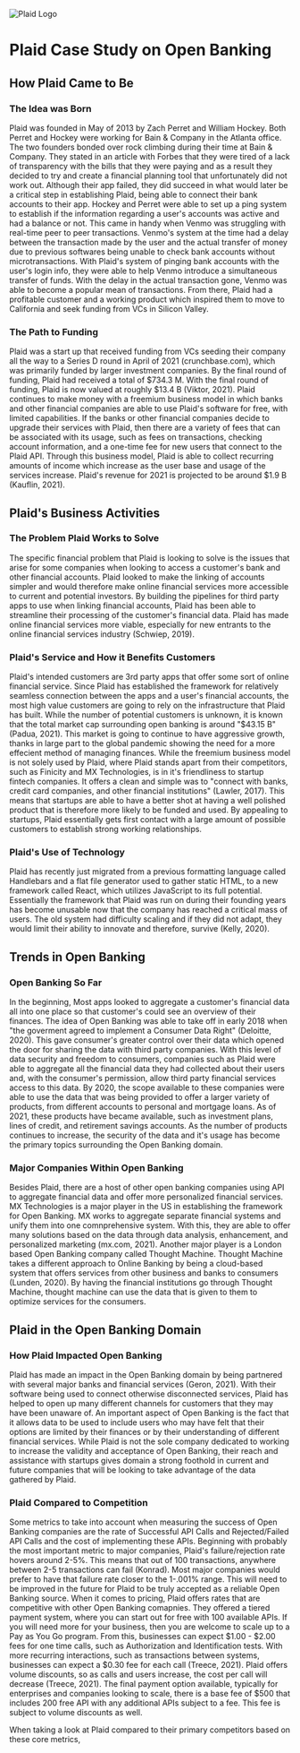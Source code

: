 ![Plaid Logo](https://www.logo.wine/a/logo/Plaid_(company)/Plaid_(company)-White-Dark-Background-Logo.wine.svg)
# Plaid Case Study on Open Banking
## How Plaid Came to Be
### The Idea was Born

Plaid was founded in May of 2013 by Zach Perret and William Hockey. Both Perret and Hockey were working for Bain & Company in the Atlanta office. The two founders bonded over rock climbing during their time at Bain & Company. They stated in an article with Forbes that they were tired of a lack of transparency with the bills    that they were paying and as a result they decided to try and create a financial planning tool that unfortunately did not work out. Although their app failed,      they did succeed in what would later be a critical step in establishing Plaid, being able to connect their bank accounts to their app. Hockey and Perret were able to set up a ping system to establish if the information regarding a user's accounts was active and had a balance or not. This came in handy when Venmo was struggling with real-time peer to peer transactions. Venmo's system at the time had a delay between the transaction made by the user and the actual transfer of money due to previous softwares being unable to check bank accounts without microtransactions. With Plaid's system of pinging bank accounts with the user's login info, they were able to help Venmo introduce a simultaneous transfer of funds. With the delay in the actual transaction gone, Venmo was able to become a popular mean of transactions. From there, Plaid had a profitable customer and a working product which inspired them to move to California and seek funding from VCs in Silicon Valley.

### The Path to Funding

Plaid was a start up that received funding from VCs seeding their company all the way to a Series D round in April of 2021 (crunchbase.com), which was primarily funded by larger investment companies. By the final round of funding, Plaid had received a total of $734.3 M. With the final round of funding, Plaid is now valued at roughly $13.4 B (Viktor, 2021). Plaid continues to make money with a freemium business model in which banks and other financial companies are able to use Plaid's software for free, with limited capabilities. If the banks or other financial companies decide to upgrade their services with Plaid, then there are a variety of fees that can be  associated with its usage, such as fees on transactions, checking account information, and a one-time fee for new users that connect to the Plaid API. Through this business model, Plaid is able to collect recurring amounts of income which increase as the user base and usage of the services increase. Plaid's revenue for 2021 is projected to be around $1.9 B (Kauflin, 2021).

## Plaid's Business Activities
### The Problem Plaid Works to Solve
The specific financial problem that Plaid is looking to solve is the issues that arise for some companies when looking to access a customer's bank and other        financial accounts. Plaid looked to make the linking of accounts simpler and would therefore make online financial services more accessible to current and          potential investors. By building the pipelines for third party apps to use when linking financial accounts, Plaid has been able to streamline their processing of    the customer's financial data. Plaid has made online financial services more viable, especially for new entrants to the online financial services industry (Schwiep, 2019).

### Plaid's Service and How it Benefits Customers
Plaid's intended customers are 3rd party apps that offer some sort of online financial service. Since Plaid has established the framework for relatively seamless    connection between the apps and a user's financial accounts, the most high value customers are going to rely on the infrastructure that Plaid has built. While      the number of potential customers is unknown, it is known that the total market cap surrounding open banking is around "$43.15 B" (Padua, 2021). This market is going to continue to have aggressive growth, thanks in large part to the global pandemic showing the need for a more effecient method of managing finances. While the freemium business model is not solely used by Plaid, where Plaid stands apart from their competitors, such as Finicity and MX Technologies, is in it's friendliness to startup fintech companies. It offers a clean and simple was to "connect with banks, credit card companies, and other financial institutions" (Lawler, 2017). This means that startups are able to have a better shot at having a well polished product that is therefore more likely to be funded and used. By appealing to startups, Plaid essentially gets first contact with a large amount of possible customers to establish strong working relationships.

### Plaid's Use of Technology
Plaid has recently just migrated from a previous formatting language called Handlebars and a flat file generator used to gather static HTML, to a new framework      called React, which utilizes JavaScript to its full potential. Essentially the framework that Plaid was run on during their founding years has become unusable      now that the company has reached a critical mass of users. The old system had difficulty scaling and if they did not adapt, they would limit their ability to        innovate and therefore, survive (Kelly, 2020).

## Trends in Open Banking
### Open Banking So Far
In the beginning, Most apps looked to aggregate a customer's financial data all into one place so that customer's could see an overview of their finances. The idea of Open Banking was able to take off in early 2018 when "the goverment agreed to implement a Consumer Data Right" (Deloitte, 2020). This gave consumer's greater control over their data which opened the door for sharing the data with third party companies. With this level of data security and freedom to consumers, companies such as Plaid were able to aggregate all the financial data they had collected about their users and, with the consumer's permission, allow third party financial services access to this data. By 2020, the  scope available to these companies were able to use the data that was being provided to offer a larger variety of products, from different accounts to personal and mortgage loans. As of 2021, these products have became available, such as investment plans, lines of credit, and retirement savings accounts. As the number of products continues to increase, the security of the data and it's usage has become the primary topics surrounding the Open Banking domain.

### Major Companies Within Open Banking
Besides Plaid, there are a host of other open banking companies using API to aggregate financial data and offer more personalized financial services. MX             Technologies is a major player in the US in establishing the framework for Open Banking. MX works to aggregate separate financial systems and unify them into       one comnprehensive system. With this, they are able to offer many solutions based on the data through data analysis, enhancement, and personalized marketing (mx.com, 2021). Another major player is a London based Open Banking company called Thought Machine. Thought Machine takes a different approach to Online Banking by being a cloud-based system that offers services from other business and banks to consumers (Lunden, 2020). By having the financial institutions go through Thought Machine, thought machine can use the data that is given to them to optimize services for the consumers.

## Plaid in the Open Banking Domain
### How Plaid Impacted Open Banking
Plaid has made an impact in the Open Banking domain by being partnered with several major banks and financial services (Geron, 2021). With their software being used to connect otherwise disconnected services, Plaid has helped to open up many different channels for customers that they may have been unaware of. An important aspect of Open Banking is the fact that it allows data to be used to include users who may have felt that their options are limited by their finances or by their    understanding of different financial services. While Plaid is not the sole company dedicated to working to increase the validity and acceptance of Open Banking,     their reach and assistance with startups gives domain a strong foothold in current and future companies that will be looking to take advantage of the data           gathered by Plaid.

### Plaid Compared to Competition
Some metrics to take into account when measuring the success of Open Banking companies are the rate of Successful API Calls and Rejected/Failed API Calls and       the cost of implementing these APIs. Beginning with probably the most important metric to major companies, Plaid's failure/rejection rate hovers around 2-5%.       This means that out of 100 transactions, anywhere between 2-5 transactions can fail (Konrad). Most major companies would prefer to have that failure rate closer to the 1-.001% range. This will need to be improved in the future for Plaid to be truly accepted as a reliable Open Banking source. When it comes to pricing, Plaid  offers rates that are competitive with other Open Banking comapnies. They offered a tiered payment system, where you can start out for free with 100 available       APIs. If you will need more for your business, then you are welcome to scale up to a Pay as You Go program. From this, businesses can expect $1.00 - $2.00 fees     for one time calls, such as Authorization and Identification tests. With more recurring interactions, such as transactions between systems, businesses can           expect a $0.30 fee for each call (Treece, 2021). Plaid offers volume discounts, so as calls and users increase, the cost per call will decrease (Treece, 2021). The final payment option available, typically for enterprises and companies looking to scale, there is a base fee of $500 that includes 200 free API with any additional APIs subject to a fee. This fee is subject to volume discounts as well. 

When taking a look at Plaid compared to their primary competitors based on these core metrics,
